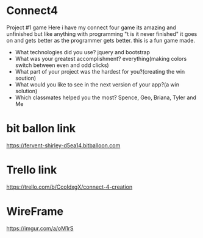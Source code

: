 # Connect4
Project #1 game
Here i have my connect four game its amazing and unfinished but like anything with programming "t is it never finished" it goes on and gets better as the programmer gets better. 
this is a fun game made.

- What technologies did you use?
jquery and bootstrap
- What was your greatest accomplishment?
everything(making colors switch between even and odd clicks)
- What part of your project was the hardest for you?(creating the win soution)
- What would you like to see in the next version of your app?(a win solution)
- Which classmates helped you the most?
Spence, Geo, Briana, Tyler and Me

# bit ballon link
https://fervent-shirley-d5ea14.bitballoon.com 

# Trello link

https://trello.com/b/CcoIdxgX/connect-4-creation

# WireFrame
https://imgur.com/a/oM1rS


